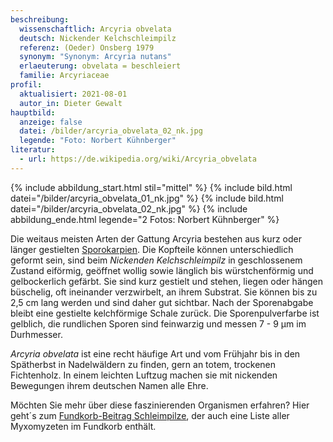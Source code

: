 ```yaml
---
beschreibung:
  wissenschaftlich: Arcyria obvelata
  deutsch: Nickender Kelchschleimpilz
  referenz: (Oeder) Onsberg 1979
  synonym: "Synonym: Arcyria nutans"
  erlaeuterung: obvelata = beschleiert
  familie: Arcyriaceae
profil:
  aktualisiert: 2021-08-01
  autor_in: Dieter Gewalt
hauptbild:
  anzeige: false
  datei: /bilder/arcyria_obvelata_02_nk.jpg
  legende: "Foto: Norbert Kühnberger"
literatur:
  - url: https://de.wikipedia.org/wiki/Arcyria_obvelata
---
```

{% include abbildung_start.html stil="mittel" %}
{% include bild.html datei="/bilder/arcyria_obvelata_01_nk.jpg" %}
{% include bild.html datei="/bilder/arcyria_obvelata_02_nk.jpg" %}
{% include abbildung_ende.html legende="2 Fotos: Norbert Kühnberger" %}

Die weitaus meisten Arten der Gattung Arcyria bestehen aus kurz oder länger gestielten [Sporokarpien](Sporokarp "Glossar"). Die Kopfteile können unterschiedlich geformt sein, sind beim *Nickenden Kelchschleimpilz* in geschlossenem Zustand eiförmig, geöffnet wollig sowie länglich bis würstchenförmig und gelbockerlich gefärbt. Sie sind kurz gestielt und stehen, liegen oder hängen büschelig, oft ineinander verzwirbelt, an  ihrem Substrat. Sie können bis zu 2,5 cm lang werden und sind daher gut sichtbar. Nach der Sporenabgabe bleibt eine gestielte kelchförmige Schale zurück. Die Sporenpulverfarbe ist gelblich, die rundlichen Sporen sind feinwarzig und messen 7 - 9 µm im Durhmesser.

*Arcyria obvelata* ist eine recht häufige Art und vom Frühjahr bis in den Spätherbst in Nadelwäldern zu finden, gern an totem, trockenen Fichtenholz. In einem leichten Luftzug machen sie mit nickenden Bewegungen ihrem deutschen Namen alle Ehre.

Möchten Sie mehr über diese faszinierenden Organismen erfahren? Hier geht´s zum [Fundkorb-Beitrag Schleimpilze](/verwandt/schleimpilze-myxomyzeten), der auch eine Liste aller Myxomyzeten im Fundkorb enthält.